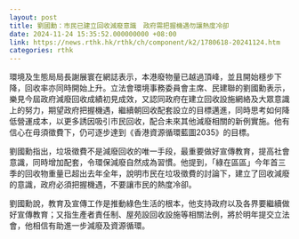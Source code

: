 ```yaml
---
layout: post
title: 劉國勳：市民已建立回收減廢意識　政府需把握機遇勿讓熱度冷卻
date: 2024-11-24 15:35:52.000000000 +08:00
link: https://news.rthk.hk/rthk/ch/component/k2/1780618-20241124.htm
categories: rthk
---
```


環境及生態局局長謝展寰在網誌表示，本港廢物量已越過頂峰，並且開始穩步下降，回收率亦同時開始上升。立法會環境事務委員會主席、民建聯的劉國勳表示，樂見今屆政府減廢回收成績初見成效，又認同政府在建立回收設施網絡及大眾意識上的努力，期望政府把握機遇，繼續朝回收配套設立的目標邁進，同時思考如何降低營運成本，以更多誘因吸引市民回收，配合未來其他減廢相關的新例實施。他有信心在毋須徵費下，仍可逐步達到《香港資源循環藍圖2035》的目標。

劉國勳指出，垃圾徵費不是減廢回收的唯一手段，最重要做好宣傳教育，提高社會意識，同時增加配套，令環保減廢自然成為習慣。他提到，「綠在區區」今年首三季的回收物重量已超出去年全年，說明市民在垃圾徵費的討論下，建立了回收減廢的意識，政府必須把握機遇，不要讓市民的熱度冷卻。

劉國勳說，教育及宣傳工作是推動綠色生活的根本，他支持政府以及各界要繼續做好宣傳教育；又指生產者責任制、屋苑設回收設施等相關法例，將於明年提交立法會，他相信有助進一步減廢及資源循環。
